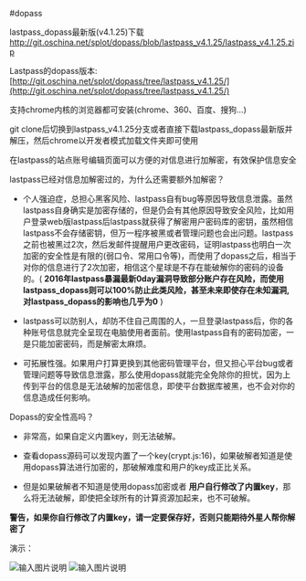#dopass

lastpass_dopass最新版(v4.1.25)下载 http://git.oschina.net/splot/dopass/blob/lastpass_v4.1.25/lastpass_v4.1.25.zip


Lastpass的dopass版本: [http://git.oschina.net/splot/dopass/tree/lastpass_v4.1.25/](http://git.oschina.net/splot/dopass/tree/lastpass_v4.1.25/)

支持chrome内核的浏览器都可安装(chrome、360、百度、搜狗...)

git clone后切换到lastpass_v4.1.25分支或者直接下载lastpass_dopass最新版并解压，然后chrome以开发者模式加载文件夹即可使用

在lastpass的站点账号编辑页面可以方便的对信息进行加解密，有效保护信息安全

lastpass已经对信息加解密过的，为什么还需要额外加解密？

- 个人强迫症，总担心黑客风险、lastpass自有bug等原因导致信息泄露。虽然lastpass自身确实是加密存储的，但是仍会有其他原因导致安全风险，比如用户登录web版lastpass后lastpass就获得了解密用户密码库的密钥，虽然相信lastpass不会存储密钥，但万一程序被黑或者管理问题也会出问题。lastpass之前也被黑过2次，然后发邮件提醒用户更改密码，证明lastpass也明白一次加密的安全性是有限的(弱口令、常用口令等)，而使用了dopass之后，相当于对你的信息进行了2次加密，相信这个星球是不存在能破解你的密码的设备的。( **2016年lastpass暴漏最新0day漏洞导致部分账户存在风险，而使用lastpass_dopass则可以100%防止此类风险，甚至未来即使存在未知漏洞,对lastpass_dopass的影响也几乎为0** )



- lastpass可以防别人，却防不住自己周围的人，一旦登录lastpass后，你的各种账号信息就完全呈现在电脑使用者面前。使用lastpass自有的密码加密，一是只能加密密码，而是解密太麻烦。


- 可拓展性强。如果用户打算更换到其他密码管理平台，但又担心平台bug或者管理问题等导致信息泄露，那么使用dopass就能完全免除你的担忧，因为上传到平台的信息是无法破解的加密信息，即使平台数据库被黑，也不会对你的信息造成任何影响。


Dopass的安全性高吗？

- 非常高，如果自定义内置key，则无法破解。



- 查看dopass源码可以发现内置了一个key(crypt.js:16)，如果破解者知道是使用dopass算法进行加密的，那破解难度和用户的key成正比关系。



- 但是如果破解者不知道是使用dopass加密或者 **用户自行修改了内置key**，那么将无法破解，即使把全球所有的计算资源加起来，也不可破解。



**警告，如果你自行修改了内置key，请一定要保存好，否则只能期待外星人帮你解密了**

演示：

![输入图片说明](http://photozoom-static.stor.sinaapp.com/1.jpg "dopass")
![输入图片说明](http://photozoom-static.stor.sinaapp.com/2.jpg "dopass")